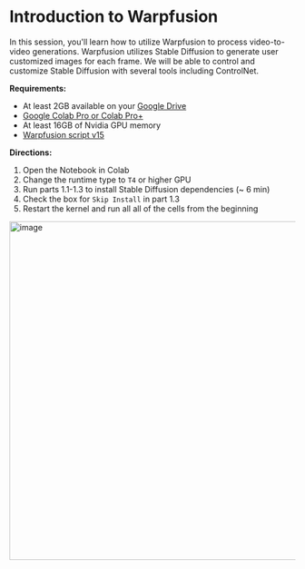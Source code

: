 # Introduction to Warpfusion


In this session, you'll learn how to utilize Warpfusion to process video-to-video generations. Warpfusion utilizes Stable Diffusion to generate user customized images for each frame. We will be able to control and customize Stable Diffusion with several tools including ControlNet.

**Requirements:**
- At least 2GB available on your [Google Drive](drive.google.com)
- [Google Colab Pro or Colab Pro+](https://colab.research.google.com/signup)
- At least 16GB of Nvidia GPU memory
- [Warpfusion script v15](https://www.patreon.com/posts/stable-v0-15-84106537)

**Directions:**
1. Open the Notebook in Colab
2. Change the runtime type to `T4` or higher GPU
3. Run parts 1.1-1.3 to install Stable Diffusion dependencies (~ 6 min)
4. Check the box for `Skip Install` in part 1.3
5. Restart the kernel and run all all of the cells from the beginning

<img width="597" alt="image" src="https://github.com/ai-kadhim/Introduction-to-Warpfusion/assets/37101144/2c3aae61-5a3b-4b16-bc52-b75c16c8a403">
